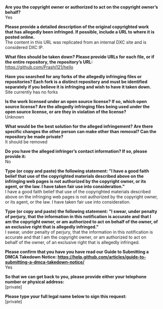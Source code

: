 **Are you the copyright owner or authorized to act on the copyright owner’s behalf?**   
Yes

**Please provide a detailed description of the original copyrighted work that has allegedly been infringed. If possible, include a URL to where it is posted online.**   
The content in this URL was replicated from an internal DXC site and is considered DXC IP.

**What files should be taken down? Please provide URLs for each file, or if the entire repository, the repository’s URL:**   
https://github.com/Prashi121/hello

**Have you searched for any forks of the allegedly infringing files or repositories? Each fork is a distinct repository and must be identified separately if you believe it is infringing and wish to have it taken down.**   
Site currently has no forks

**Is the work licensed under an open source license? If so, which open source license? Are the allegedly infringing files being used under the open source license, or are they in violation of the license?**   
Unknown

**What would be the best solution for the alleged infringement? Are there specific changes the other person can make other than removal? Can the repository be made private?**   
It should be removed

**Do you have the alleged infringer’s contact information? If so, please provide it:**   
No

**Type (or copy and paste) the following statement: "I have a good faith belief that use of the copyrighted materials described above on the infringing web pages is not authorized by the copyright owner, or its agent, or the law. I have taken fair use into consideration."**   
I have a good faith belief that use of the copyrighted materials described above on the infringing web pages is not authorized by the copyright owner, or its agent, or the law. I have taken fair use into consideration.

**Type (or copy and paste) the following statement: "I swear, under penalty of perjury, that the information in this notification is accurate and that I am the copyright owner, or am authorized to act on behalf of the owner, of an exclusive right that is allegedly infringed."**   
I swear, under penalty of perjury, that the information in this notification is accurate and that I am the copyright owner, or am authorized to act on behalf of the owner, of an exclusive right that is allegedly infringed.

**Please confirm that you have you have read our Guide to Submitting a DMCA Takedown Notice: https://help.github.com/articles/guide-to-submitting-a-dmca-takedown-notice/**   
Yes

**So that we can get back to you, please provide either your telephone number or physical address:**   
[private]

**Please type your full legal name below to sign this request:**   
[private]

